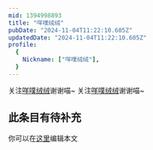 ```yaml
---
mid: 1394998893
title: "咩噗绒绒"
pubDate: "2024-11-04T11:22:10.605Z"
updatedDate: "2024-11-04T11:22:10.605Z"
profile:
  {
    Nickname: ["咩噗绒绒"],
  }
---
```


关注[咩噗绒绒](https://space.bilibili.com/1394998893)谢谢喵~ 关注[咩噗绒绒](https://space.bilibili.com/1394998893)谢谢喵~

## 此条目有待补充
你可以在[这里](https://github.com/Yuhanawa/VTuber.ICU-Content/edit/master/v/咩噗绒绒/index.md)编辑本文
